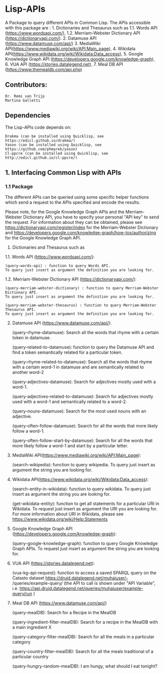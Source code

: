 # Lisp-APIs

A Package to query different APIs in Common Lisp. The APIs accessible with this package are : 
      1. Dictionaries and Thesaurus such as 
         1.1. Words API (https://www.wordsapi.com/),
         1.2. Merriam-Webster Dictionary API (https://dictionaryapi.com/).
      2. Datamuse API (https://www.datamuse.com/api/)
      3. MediaWiki API(https://www.mediawiki.org/wiki/API:Main_page), 
      4. Wikidata API(https://www.wikidata.org/wiki/Wikidata:Data_access),
      5. Google Knowledge Graph API (https://developers.google.com/knowledge-graph), 
      6. VUA API (https://stories.datalegend.net), 
      7. Meal DB API (https://www.themealdb.com/api.php)
       
## Contributors:

    Dr. Remi van Trijp
    Martina Galletti
    
## Dependencies

The Lisp-APIs code depends on:

    Drakma (can be installed using Quicklisp, see https://edicl.github.io/drakma/)
    Yason (can be installed using Quicklisp, see https://github.com/phmarek/yason)
    Cl-ppcre (can be installed using Quicklisp, see http://edicl.github.io/cl-ppcre/)

## 1. Interfacing Common Lisp with APIs

### 1.1 Package

The different APIs can be queried using some specific helper functions which send a request to the APIs specified and encode the results. 

Please note, for the Google Knowledge Graph APIs and the Merriam-Webster Dictionary API, you have to specify your personal "API key" to send the request. For information about they can be obtained, please see https://dictionaryapi.com/register/index for the Merriam-Webster Dictionary and https://developers.google.com/knowledge-graph/how-tos/authorizing for the Google Knowledge Graph API. 

1. Dictionaries and Thesaurus such as 

  1.1. Words API (https://www.wordsapi.com/): 
    
    (query-words-api) : function to query Words API. 
    To query just insert as argument the definition you are looking for. 
 
 1.2. Merriam-Webster Dictionary API (https://dictionaryapi.com/):   
 
    (query-merriam-webster-dictionary) : function to query Merriam-Webster Dictionary API. 
    To query just insert as argument the definition you are looking for. 
    
    (query-merriam-webster-thesaurus) : function to query Merriam-Webster Thesaurus API. 
    To query just insert as argument the definition you are looking for. 
    
 2. Datamuse API (https://www.datamuse.com/api/):
    
    (query-rhyme-datamuse): Search all the words that rhyme with a certain token in datamuse.
    
    (query-related-to-datamuse):  function to query the Datamuse API and find a token semantically related for a particular token.
    
    (query-rhyme-related-to-datamuse): Search all the words that rhyme with a certain word-1 in datamuse and are semantically related to another word-2
    
    (query-adjectives-datamuse): Search for adjectives mostly used with a word-1.
    
    (query-adjectives-related-to-datamuse): Search for adjectives mostly used with a word-1 and semantically related to a word-2.
    
    (query-nouns-datamuse): Search for the most used nouns with an adjective.
    
    (query-often-follow-datamuse): Search for all the words that more likely follow a word-1.
    
    (query-often-follow-start-by-datamuse): Search for all the words that more likely follow a word-1 and start by a particular letter.
    
3. MediaWiki API(https://www.mediawiki.org/wiki/API:Main_page): 

    (search-wikipedia): function to query wikipedia. 
    To query just insert as argument the string you are looking for. 
 
4. Wikidata API(https://www.wikidata.org/wiki/Wikidata:Data_access):

    (search-entity-in-wikidata): function to query wikidata. 
    To query just insert as argument the string you are looking for. 
    
    (get-wikidata-entity): function to get all statements for a particular URI in Wikidata. 
    To request just insert as argument the URI you are looking for. 
    For more information about URI in Wikidata, please see https://www.wikidata.org/wiki/Help:Statements 
    
 5. Google Knowledge Graph API (https://developers.google.com/knowledge-graph): 
 
    (query-google-knowledge-graph): function to query Google Knowledge Graph APIs. 
    To request just insert as argument the string you are looking for.

 6. VUA API (https://stories.datalegend.net): 
 
    (vua-kg-api-request): function to access a saved SPARQL query on the Catasto dataset https://druid.datalegend.net/muhaiuser/-  /queries/example-query/ (the API to call is shown under "API Variable", i.e.  https://api.druid.datalegend.net/queries/muhaiuser/example-query/run )
    
 7. Meal DB API (https://www.datamuse.com/api/)

    (query-mealDB): Search for a Recipe in the MealDB
    
    (query-ingredient-filter-mealDB): Search for a recipe in the MealDB with a main ingredient X
    
    (query-category-filter-mealDB): Search for all the meals in a particular category
    
    (query-country-filter-mealDB): Search for all the meals traditional of a particular country
    
    (query-hungry-random-mealDB): I am hungy, what should I eat tonight?
